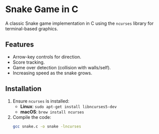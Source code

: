 # Snake Game in C

A classic Snake game implementation in C using the `ncurses` library for terminal-based graphics.

## Features
- Arrow-key controls for direction.
- Score tracking.
- Game over detection (collision with walls/self).
- Increasing speed as the snake grows.

## Installation
1. Ensure `ncurses` is installed:
   - **Linux**: `sudo apt-get install libncurses5-dev`
   - **macOS**: `brew install ncurses`
2. Compile the code:
   ```bash
   gcc snake.c -o snake -lncurses
